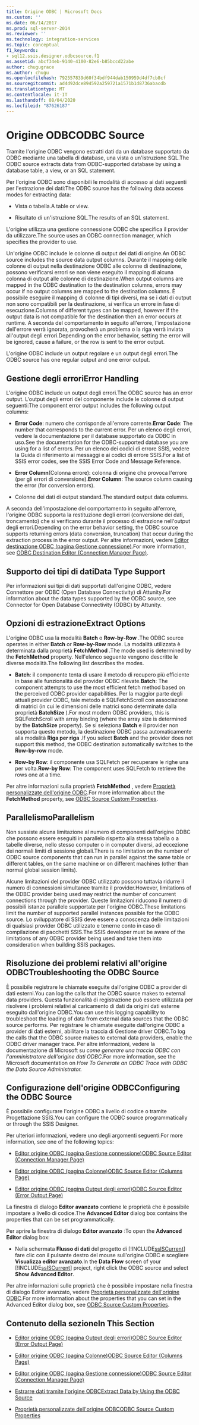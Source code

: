 ```yaml
---
title: Origine ODBC | Microsoft Docs
ms.custom: ''
ms.date: 06/14/2017
ms.prod: sql-server-2014
ms.reviewer: ''
ms.technology: integration-services
ms.topic: conceptual
f1_keywords:
- sql12.ssis.designer.odbcsource.f1
ms.assetid: abcf34eb-9140-4100-82e6-b85bccd22abe
author: chugugrace
ms.author: chugu
ms.openlocfilehash: 792557839d60f34bdf944dab150959d4df7cb8cf
ms.sourcegitcommit: ad4d92dce894592a259721a1571b1d8736abacdb
ms.translationtype: MT
ms.contentlocale: it-IT
ms.lasthandoff: 08/04/2020
ms.locfileid: "87626187"
---
```

# <a name="odbc-source"></a><span data-ttu-id="69bff-102">Origine ODBC</span><span class="sxs-lookup"><span data-stu-id="69bff-102">ODBC Source</span></span>
  <span data-ttu-id="69bff-103">Tramite l'origine ODBC vengono estratti dati da un database supportato da ODBC mediante una tabella di database, una vista o un'istruzione SQL.</span><span class="sxs-lookup"><span data-stu-id="69bff-103">The ODBC source extracts data from ODBC-supported database by using a database table, a view, or an SQL statement.</span></span>  
  
 <span data-ttu-id="69bff-104">Per l'origine ODBC sono disponibili le modalità di accesso ai dati seguenti per l'estrazione dei dati:</span><span class="sxs-lookup"><span data-stu-id="69bff-104">The ODBC source has the following data access modes for extracting data:</span></span>  
  
-   <span data-ttu-id="69bff-105">Vista o tabella.</span><span class="sxs-lookup"><span data-stu-id="69bff-105">A table or view.</span></span>  
  
-   <span data-ttu-id="69bff-106">Risultato di un'istruzione SQL.</span><span class="sxs-lookup"><span data-stu-id="69bff-106">The results of an SQL statement.</span></span>  
  
 <span data-ttu-id="69bff-107">L'origine utilizza una gestione connessione ODBC che specifica il provider da utilizzare.</span><span class="sxs-lookup"><span data-stu-id="69bff-107">The source uses an ODBC connection manager, which specifies the provider to use.</span></span>  
  
 <span data-ttu-id="69bff-108">Un'origine ODBC include le colonne di output dei dati di origine.</span><span class="sxs-lookup"><span data-stu-id="69bff-108">An ODBC source includes the source data output columns.</span></span> <span data-ttu-id="69bff-109">Durante il mapping delle colonne di output nella destinazione ODBC alle colonne di destinazione, possono verificarsi errori se non viene eseguito il mapping di alcuna colonna di output alle colonne di destinazione.</span><span class="sxs-lookup"><span data-stu-id="69bff-109">When output columns are mapped in the ODBC destination to the destination columns, errors may occur if no output columns are mapped to the destination columns.</span></span> <span data-ttu-id="69bff-110">È possibile eseguire il mapping di colonne di tipi diversi, ma se i dati di output non sono compatibili per la destinazione, si verifica un errore in fase di esecuzione.</span><span class="sxs-lookup"><span data-stu-id="69bff-110">Columns of different types can be mapped, however if the output data is not compatible for the destination then an error occurs at runtime.</span></span> <span data-ttu-id="69bff-111">A seconda del comportamento in seguito all'errore, l'impostazione dell'errore verrà ignorata, provocherà un problema o la riga verrà inviata all'output degli errori.</span><span class="sxs-lookup"><span data-stu-id="69bff-111">Depending on the error behavior, setting the error will be ignored, cause a failure, or the row is sent to the error output.</span></span>  
  
 <span data-ttu-id="69bff-112">L'origine ODBC include un output regolare e un output degli errori.</span><span class="sxs-lookup"><span data-stu-id="69bff-112">The ODBC source has one regular output and one error output.</span></span>  
  
## <a name="error-handling"></a><span data-ttu-id="69bff-113">Gestione degli errori</span><span class="sxs-lookup"><span data-stu-id="69bff-113">Error Handling</span></span>  
 <span data-ttu-id="69bff-114">L'origine ODBC include un output degli errori.</span><span class="sxs-lookup"><span data-stu-id="69bff-114">The ODBC source has an error output.</span></span> <span data-ttu-id="69bff-115">L'output degli errori del componente include le colonne di output seguenti:</span><span class="sxs-lookup"><span data-stu-id="69bff-115">The component error output includes the following output columns:</span></span>  
  
-   <span data-ttu-id="69bff-116">**Error Code**: numero che corrisponde all'errore corrente.</span><span class="sxs-lookup"><span data-stu-id="69bff-116">**Error Code**: The number that corresponds to the current error.</span></span> <span data-ttu-id="69bff-117">Per un elenco degli errori, vedere la documentazione per il database supportato da ODBC in uso.</span><span class="sxs-lookup"><span data-stu-id="69bff-117">See the documentation for the ODBC-supported database you are using for a list of errors.</span></span> <span data-ttu-id="69bff-118">Per un elenco dei codici di errore SSIS, vedere la Guida di riferimento ai messaggi e ai codici di errore SSIS.</span><span class="sxs-lookup"><span data-stu-id="69bff-118">For a list of SSIS error codes, see the SSIS Error Code and Message Reference.</span></span>  
  
-   <span data-ttu-id="69bff-119">**Error Column**(Colonna errore): colonna di origine che provoca l'errore (per gli errori di conversione).</span><span class="sxs-lookup"><span data-stu-id="69bff-119">**Error Column**: The source column causing the error (for conversion errors).</span></span>  
  
-   <span data-ttu-id="69bff-120">Colonne dei dati di output standard.</span><span class="sxs-lookup"><span data-stu-id="69bff-120">The standard output data columns.</span></span>  
  
 <span data-ttu-id="69bff-121">A seconda dell'impostazione del comportamento in seguito all'errore, l'origine ODBC supporta la restituzione degli errori (conversione dei dati, troncamento) che si verificano durante il processo di estrazione nell'output degli errori.</span><span class="sxs-lookup"><span data-stu-id="69bff-121">Depending on the error behavior setting, the ODBC source supports returning errors (data conversion, truncation) that occur during the extraction process in the error output.</span></span> <span data-ttu-id="69bff-122">Per altre informazioni, vedere [Editor destinazione ODBC &#40;pagina Gestione connessione&#41;](../odbc-destination-editor-connection-manager-page.md).</span><span class="sxs-lookup"><span data-stu-id="69bff-122">For more information, see [ODBC Destination Editor &#40;Connection Manager Page&#41;](../odbc-destination-editor-connection-manager-page.md).</span></span>  
  
## <a name="data-type-support"></a><span data-ttu-id="69bff-123">Supporto dei tipi di dati</span><span class="sxs-lookup"><span data-stu-id="69bff-123">Data Type Support</span></span>  
 <span data-ttu-id="69bff-124">Per informazioni sui tipi di dati supportati dall'origine ODBC, vedere Connettore per ODBC (Open Database Connectivity) di Attunity.</span><span class="sxs-lookup"><span data-stu-id="69bff-124">For information about the data types supported by the ODBC source, see Connector for Open Database Connectivity (ODBC) by Attunity.</span></span>  
  
## <a name="extract-options"></a><span data-ttu-id="69bff-125">Opzioni di estrazione</span><span class="sxs-lookup"><span data-stu-id="69bff-125">Extract Options</span></span>  
 <span data-ttu-id="69bff-126">L'origine ODBC usa la modalità **Batch** o **Row-by-Row** .</span><span class="sxs-lookup"><span data-stu-id="69bff-126">The ODBC source operates in either **Batch** or **Row-by-Row** mode.</span></span> <span data-ttu-id="69bff-127">La modalità utilizzata è determinata dalla proprietà **FetchMethod** .</span><span class="sxs-lookup"><span data-stu-id="69bff-127">The mode used is determined by the **FetchMethod** property.</span></span> <span data-ttu-id="69bff-128">Nell'elenco seguente vengono descritte le diverse modalità.</span><span class="sxs-lookup"><span data-stu-id="69bff-128">The following list describes the modes.</span></span>  
  
-   <span data-ttu-id="69bff-129">**Batch**: il componente tenta di usare il metodo di recupero più efficiente in base alle funzionalità del provider ODBC rilevate.</span><span class="sxs-lookup"><span data-stu-id="69bff-129">**Batch**: The component attempts to use the most efficient fetch method based on the perceived ODBC provider capabilities.</span></span> <span data-ttu-id="69bff-130">Per la maggior parte degli attuali provider ODBC, tale metodo è SQLFetchScroll con associazione di matrici (in cui le dimensioni delle matrici sono determinate dalla proprietà **BatchSize** ).</span><span class="sxs-lookup"><span data-stu-id="69bff-130">For most modern ODBC providers, this is SQLFetchScroll with array binding (where the array size is determined by the **BatchSize** property).</span></span> <span data-ttu-id="69bff-131">Se si seleziona **Batch** e il provider non supporta questo metodo, la destinazione ODBC passa automaticamente alla modalità **Riga per riga** .</span><span class="sxs-lookup"><span data-stu-id="69bff-131">If you select **Batch** and the provider does not support this method, the ODBC destination automatically switches to the **Row-by-row** mode.</span></span>  
  
-   <span data-ttu-id="69bff-132">**Row-by Row**: il componente usa SQLFetch per recuperare le righe una per volta.</span><span class="sxs-lookup"><span data-stu-id="69bff-132">**Row-by Row**: The component uses SQLFetch to retrieve the rows one at a time.</span></span>  
  
 <span data-ttu-id="69bff-133">Per altre informazioni sulla proprietà **FetchMethod** , vedere [Proprietà personalizzate dell'origine ODBC](odbc-source-custom-properties.md).</span><span class="sxs-lookup"><span data-stu-id="69bff-133">For more information about the **FetchMethod** property, see [ODBC Source Custom Properties](odbc-source-custom-properties.md).</span></span>  
  
## <a name="parallelism"></a><span data-ttu-id="69bff-134">Parallelismo</span><span class="sxs-lookup"><span data-stu-id="69bff-134">Parallelism</span></span>  
 <span data-ttu-id="69bff-135">Non sussiste alcuna limitazione al numero di componenti dell'origine ODBC che possono essere eseguiti in parallelo rispetto alla stessa tabella o a tabelle diverse, nello stesso computer o in computer diversi, ad eccezione dei normali limiti di sessione globali.</span><span class="sxs-lookup"><span data-stu-id="69bff-135">There is no limitation on the number of ODBC source components that can run in parallel against the same table or different tables, on the same machine or on different machines (other than normal global session limits).</span></span>  
  
 <span data-ttu-id="69bff-136">Alcune limitazioni del provider ODBC utilizzato possono tuttavia ridurre il numero di connessioni simultanee tramite il provider.</span><span class="sxs-lookup"><span data-stu-id="69bff-136">However, limitations of the ODBC provider being used may restrict the number of concurrent connections through the provider.</span></span> <span data-ttu-id="69bff-137">Queste limitazioni riducono il numero di possibili istanze parallele supportate per l'origine ODBC.</span><span class="sxs-lookup"><span data-stu-id="69bff-137">These limitations limit the number of supported parallel instances possible for the ODBC source.</span></span> <span data-ttu-id="69bff-138">Lo sviluppatore di SSIS deve essere a conoscenza delle limitazioni di qualsiasi provider ODBC utilizzato e tenerne conto in caso di compilazione di pacchetti SSIS.</span><span class="sxs-lookup"><span data-stu-id="69bff-138">The SSIS developer must be aware of the limitations of any ODBC provider being used and take them into consideration when building SSIS packages.</span></span>  
  
## <a name="troubleshooting-the-odbc-source"></a><span data-ttu-id="69bff-139">Risoluzione dei problemi relativi all'origine ODBC</span><span class="sxs-lookup"><span data-stu-id="69bff-139">Troubleshooting the ODBC Source</span></span>  
 <span data-ttu-id="69bff-140">È possibile registrare le chiamate eseguite dall'origine ODBC a provider di dati esterni.</span><span class="sxs-lookup"><span data-stu-id="69bff-140">You can log the calls that the ODBC source makes to external data providers.</span></span> <span data-ttu-id="69bff-141">Questa funzionalità di registrazione può essere utilizzata per risolvere i problemi relativi al caricamento di dati da origini dati esterne eseguito dall'origine ODBC.</span><span class="sxs-lookup"><span data-stu-id="69bff-141">You can use this logging capability to troubleshoot the loading of data from external data sources that the ODBC source performs.</span></span> <span data-ttu-id="69bff-142">Per registrare le chiamate eseguite dall'origine ODBC a provider di dati esterni, abilitare la traccia di Gestione driver ODBC.</span><span class="sxs-lookup"><span data-stu-id="69bff-142">To log the calls that the ODBC source makes to external data providers, enable the ODBC driver manager trace.</span></span> <span data-ttu-id="69bff-143">Per altre informazioni, vedere la documentazione di Microsoft su *come generare una traccia ODBC con l'amministratore dell'origine dati ODBC*.</span><span class="sxs-lookup"><span data-stu-id="69bff-143">For more information, see the Microsoft documentation on *How To Generate an ODBC Trace with ODBC the Data Source Administrator.*</span></span>  
  
## <a name="configuring-the-odbc-source"></a><span data-ttu-id="69bff-144">Configurazione dell'origine ODBC</span><span class="sxs-lookup"><span data-stu-id="69bff-144">Configuring the ODBC Source</span></span>  
 <span data-ttu-id="69bff-145">È possibile configurare l'origine ODBC a livello di codice o tramite Progettazione SSIS.</span><span class="sxs-lookup"><span data-stu-id="69bff-145">You can configure the ODBC source programmatically or through the SSIS Designer.</span></span>  
  
 <span data-ttu-id="69bff-146">Per ulteriori informazioni, vedere uno degli argomenti seguenti:</span><span class="sxs-lookup"><span data-stu-id="69bff-146">For more information, see one of the following topics:</span></span>  
  
-   [<span data-ttu-id="69bff-147">Editor origine ODBC &#40;pagina Gestione connessione&#41;</span><span class="sxs-lookup"><span data-stu-id="69bff-147">ODBC Source Editor &#40;Connection Manager Page&#41;</span></span>](../odbc-source-editor-connection-manager-page.md)  
  
-   [<span data-ttu-id="69bff-148">Editor origine ODBC &#40;pagina Colonne&#41;</span><span class="sxs-lookup"><span data-stu-id="69bff-148">ODBC Source Editor &#40;Columns Page&#41;</span></span>](../odbc-source-editor-columns-page.md)  
  
-   [<span data-ttu-id="69bff-149">Editor origine ODBC &#40;pagina Output degli errori&#41;</span><span class="sxs-lookup"><span data-stu-id="69bff-149">ODBC Source Editor &#40;Error Output Page&#41;</span></span>](../odbc-source-editor-error-output-page.md)  
  
 <span data-ttu-id="69bff-150">La finestra di dialogo **Editor avanzato** contiene le proprietà che è possibile impostare a livello di codice.</span><span class="sxs-lookup"><span data-stu-id="69bff-150">The **Advanced Editor** dialog box contains the properties that can be set programmatically.</span></span>  
  
 <span data-ttu-id="69bff-151">Per aprire la finestra di dialogo **Editor avanzato** :</span><span class="sxs-lookup"><span data-stu-id="69bff-151">To open the **Advanced Editor** dialog box:</span></span>  
  
-   <span data-ttu-id="69bff-152">Nella schermata **Flusso di dati** del progetto di [!INCLUDE[ssISCurrent](../../includes/ssiscurrent-md.md)] fare clic con il pulsante destro del mouse sull'origine ODBC e scegliere **Visualizza editor avanzato**.</span><span class="sxs-lookup"><span data-stu-id="69bff-152">In the **Data Flow** screen of your [!INCLUDE[ssISCurrent](../../includes/ssiscurrent-md.md)] project, right click the ODBC source and select **Show Advanced Editor**.</span></span>  
  
 <span data-ttu-id="69bff-153">Per altre informazioni sulle proprietà che è possibile impostare nella finestra di dialogo Editor avanzato, vedere [Proprietà personalizzate dell'origine ODBC](odbc-source-custom-properties.md).</span><span class="sxs-lookup"><span data-stu-id="69bff-153">For more information about the properties that you can set in the Advanced Editor dialog box, see [ODBC Source Custom Properties](odbc-source-custom-properties.md).</span></span>  
  
## <a name="in-this-section"></a><span data-ttu-id="69bff-154">Contenuto della sezione</span><span class="sxs-lookup"><span data-stu-id="69bff-154">In This Section</span></span>  
  
-   [<span data-ttu-id="69bff-155">Editor origine ODBC &#40;pagina Output degli errori&#41;</span><span class="sxs-lookup"><span data-stu-id="69bff-155">ODBC Source Editor &#40;Error Output Page&#41;</span></span>](../odbc-source-editor-error-output-page.md)  
  
-   [<span data-ttu-id="69bff-156">Editor origine ODBC &#40;pagina Colonne&#41;</span><span class="sxs-lookup"><span data-stu-id="69bff-156">ODBC Source Editor &#40;Columns Page&#41;</span></span>](../odbc-source-editor-columns-page.md)  
  
-   [<span data-ttu-id="69bff-157">Editor origine ODBC &#40;pagina Gestione connessione&#41;</span><span class="sxs-lookup"><span data-stu-id="69bff-157">ODBC Source Editor &#40;Connection Manager Page&#41;</span></span>](../odbc-source-editor-connection-manager-page.md)  
  
-   [<span data-ttu-id="69bff-158">Estrarre dati tramite l'origine ODBC</span><span class="sxs-lookup"><span data-stu-id="69bff-158">Extract Data by Using the ODBC Source</span></span>](odbc-source.md)  
  
-   [<span data-ttu-id="69bff-159">Proprietà personalizzate dell'origine ODBC</span><span class="sxs-lookup"><span data-stu-id="69bff-159">ODBC Source Custom Properties</span></span>](odbc-source-custom-properties.md)  
  
  
